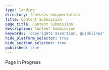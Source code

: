 ```yaml
---
type: landing
directory: features-documentation
title: Content Submission
page_title: Content Submission
description: Content Submission
keywords: 'copyrights assertion, guidelines'
hide_platform_selector: true
hide_section_selector: true
published: true
---
```


Page in Progress

